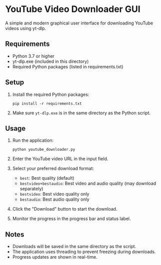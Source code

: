 # YouTube Video Downloader GUI

A simple and modern graphical user interface for downloading YouTube videos using yt-dlp.

## Requirements

- Python 3.7 or higher
- yt-dlp.exe (included in this directory)
- Required Python packages (listed in requirements.txt)

## Setup

1. Install the required Python packages:
   ```
   pip install -r requirements.txt
   ```

2. Make sure `yt-dlp.exe` is in the same directory as the Python script.

## Usage

1. Run the application:
   ```
   python youtube_downloader.py
   ```

2. Enter the YouTube video URL in the input field.

3. Select your preferred download format:
   - `best`: Best quality (default)
   - `bestvideo+bestaudio`: Best video and audio quality (may download separately)
   - `bestvideo`: Best video quality only
   - `bestaudio`: Best audio quality only

4. Click the "Download" button to start the download.

5. Monitor the progress in the progress bar and status label.

## Notes

- Downloads will be saved in the same directory as the script.
- The application uses threading to prevent freezing during downloads.
- Progress updates are shown in real-time. 